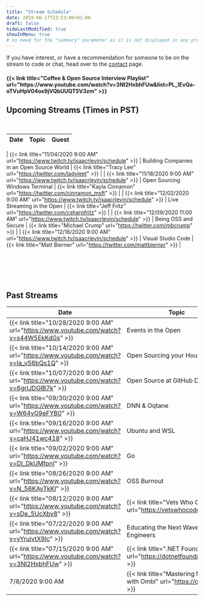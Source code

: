 ```yaml
---
title: "Stream Schedule"
date: 2019-06-17T23:53:00+01:00
draft: false
hideLastModified: true
showInMenu: true
# no need for the "summary" parameter as it is not displayed in any previews
---
```


If you have interest, or have a recommendation for someone to be on the stream to code or chat, head over to the [contact](/contact) page.

<h4>{{< link title="Coffee & Open Source Interview Playlist" url="https://www.youtube.com/watch?v=3NI2HxbhFUw&list=PL_IEvQa-oTVuHpV04ox9jVQbUUQT5V3zm" >}}</h4>

## Upcoming Streams (Times in PST)


<br />

|  Date | Topic   | Guest  |
|-------|---------|--------|

|  {{< link title="11/04/2020 9:00 AM" url="https://www.twitch.tv/isaacrlevin/schedule" >}} |  Building Companies in an Open Source World  | {{< link title="Tracy Lee" url="https://twitter.com/ladyleet" >}}               |
|  {{< link title="11/18/2020 9:00 AM" url="https://www.twitch.tv/isaacrlevin/schedule" >}} |  Open Sourcing Windows Terminal  | {{< link title="Kayla Cinnamon" url="https://twitter.com/cinnamon_msft" >}}               |
|  {{< link title="12/02/2020 9:00 AM" url="https://www.twitch.tv/isaacrlevin/schedule" >}} |  Live Streaming in the Open  | {{< link title="Jeff Fritz" url="https://twitter.com/csharpfritz" >}}               |
|  {{< link title="12/09/2020 11:00 AM" url="https://www.twitch.tv/isaacrlevin/schedule" >}} |  Being OSS and Secure  | {{< link title="Michael Crump" url="https://twitter.com/mbcrump" >}}               |
|  {{< link title="12/16/2020 9:00 AM" url="https://www.twitch.tv/isaacrlevin/schedule" >}} |  Visual Studio Code  | {{< link title="Matt Bierner" url="https://twitter.com/mattbierner" >}}               |


<br /><br /><br /><br />

## Past Streams

|  Date | Topic   | Guest  |
|-------|---------|--------|
|  {{< link title="10/28/2020 9:00 AM" url="https://www.youtube.com/watch?v=s44W5EkKdGs" >}} |  Events in the Open                          | {{< link title="Jeff Strauss" url="https://twitter.com/jeffreystrauss" >}}      |
|  {{< link title="10/14/2020 9:00 AM" url="https://www.youtube.com/watch?v=Ia_vS6bQs1Q" >}}|  Open Sourcing your House                    | {{< link title="Cam Soper" url="https://twitter.com/camsoper" >}}               |
|  {{< link title="10/07/2020 9:00 AM" url="https://www.youtube.com/watch?v=6grlJDGlB7k" >}} |  Open Source at GitHub DevRel                      | {{< link title="Michelle Mannering" url="https://twitter.com/MishManners" >}} |
|  {{< link title="09/30/2020 9:00 AM" url="https://www.youtube.com/watch?v=W64vG9eFYB0" >}}  |  DNN & Oqtane                                      | {{< link title="Shaun Walker" url="https://twitter.com/sbwalker" >}}          |
|  {{< link title="09/16/2020 9:00 AM" url="https://www.youtube.com/watch?v=caHJ41wc418" >}}  |  Ubuntu and WSL                                    | {{< link title="Hayden Barnes" url="https://twitter.com/unixterminal" >}}     |
|  {{< link title="09/02/2020 9:00 AM" url="https://www.youtube.com/watch?v=Dl_DkUMfpnI" >}}   |  Go                                                | {{< link title="Ian Lance Taylor" url="https://twitter.com/ianlancetaylor" >}}|
|  {{< link title="08/26/2020 9:00 AM" url="https://www.youtube.com/watch?v=N_56KAyTkKI" >}}  |  OSS Burnout                                       | {{< link title="Mordechai Zuber" url="https://twitter.com/mordzuber" >}}      |
|  {{< link title="08/12/2020 9:00 AM" url="https://www.youtube.com/watch?v=sDe_5UcXbv8" >}}  |  {{< link title="Vets Who Code" url="https://vetswhocode.io" >}}          | {{< link title="Jerome Hardaway" url="https://twitter.com/JeromeHardaway" >}} |
|  {{< link title="07/22/2020 9:00 AM" url="https://www.youtube.com/watch?v=yYruivtX9Ic" >}}  |  Educating the Next Wave of Engineers              | {{< link title="Noelle Silver" url="https://twitter.com/NoelleSilver_" >}}    |
|  {{< link title="07/15/2020 9:00 AM" url="https://www.youtube.com/watch?v=3NI2HxbhFUw" >}}  |  {{< link title=".NET Foundation" url="https://dotnetfoundation.org/" >}}  | {{< link title="Claire Novotny" url="https://twitter.com/clairernovotny" >}}  |
|  7/8/2020 9:00 AM                                                  |  {{< link title="Mastering Media with Ombi" url="https://ombi.io/" >}}    | {{< link title="Jamie Reese" url="https://www.twitter.com/tidusjar" >}}       |